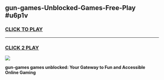 
## gun-games-Unblocked-Games-Free-Play #u6p1v
<h3>
<a href="https://us.freeplayer.one?title=gun-games&ref=9M">CLICK TO PLAY</a></h3>
<hr>

<h3>
<a href="https://us.freeplayer.one?title=gun-games&ref=9M">CLICK 2 PLAY</a>
  
</h3>

<a href="https://us.freeplayer.one?title=gun-games&ref=9M"><img src="https://clearcache.store/games.png"></a>


**gun-games games unblocked: Your Gateway to Fun and Accessible Online Gaming**
